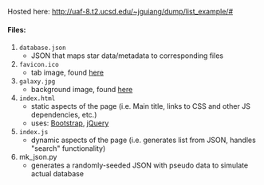 Hosted here: http://uaf-8.t2.ucsd.edu/~jguiang/dump/list_example/#

#### Files:
1. `database.json`
    - JSON that maps star data/metadata to corresponding files
2. `favicon.ico`
    - tab image, found [here](https://icons8.com/icon/43473/shooting-stars-filled)
3. `galaxy.jpg`
    - background image, found [here](https://en.wikipedia.org/wiki/Galaxy#/media/File:M82_HST_ACS_2006-14-a-large_web.jpg)
4. `index.html`
    - static aspects of the page (i.e. Main title, links to CSS and other JS dependencies, etc.)
    - uses: [Bootstrap](https://getbootstrap.com/docs/3.3/getting-started/), [jQuery](https://jquery.com/)
5. `index.js`
    - dynamic aspects of the page (i.e. generates list from JSON, handles "search" functionality)
6. mk_json.py
    - generates a randomly-seeded JSON with pseudo data to simulate actual database
